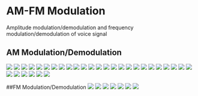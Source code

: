# AM-FM Modulation
Amplitude modulation/demodulation and frequency modulation/demodulation of voice signal 
## AM Modulation/Demodulation
![](./readme-assets/am-modulation/00.png)
![](./readme-assets/am-modulation/01.png)
![](./readme-assets/am-modulation/02.png)
![](./readme-assets/am-modulation/03.png)
![](./readme-assets/am-modulation/04.png)
![](./readme-assets/am-modulation/05.png)
![](./readme-assets/am-modulation/06.png)
![](./readme-assets/am-modulation/07.png)
![](./readme-assets/am-modulation/08.png)
![](./readme-assets/am-modulation/09.png)
![](./readme-assets/am-modulation/10.png)
![](./readme-assets/am-modulation/11.png)
![](./readme-assets/am-modulation/12.png)
![](./readme-assets/am-modulation/13.png)
![](./readme-assets/am-modulation/14.png)
![](./readme-assets/am-modulation/15.png)
![](./readme-assets/am-modulation/16.png)
![](./readme-assets/am-modulation/17.png)
![](./readme-assets/am-modulation/18.png)
![](./readme-assets/am-modulation/19.png)
![](./readme-assets/am-modulation/20.png)
![](./readme-assets/am-modulation/21.png)
![](./readme-assets/am-modulation/22.png)
![](./readme-assets/am-modulation/23.png)
![](./readme-assets/am-modulation/24.png)
![](./readme-assets/am-modulation/25.png)
![](./readme-assets/am-modulation/26.png)
![](./readme-assets/am-modulation/27.png)
![](./readme-assets/am-modulation/28.png)
![](./readme-assets/am-modulation/29.png)
![](./readme-assets/am-modulation/30.png)
                      
##FM Modulation/Demodulation
![](./readme-assets/fm-modulation/00.png)
![](./readme-assets/fm-modulation/01.png)
![](./readme-assets/fm-modulation/02.png)
![](./readme-assets/fm-modulation/03.png)
![](./readme-assets/fm-modulation/04.png)
![](./readme-assets/fm-modulation/05.png)
![](./readme-assets/fm-modulation/06.png)

